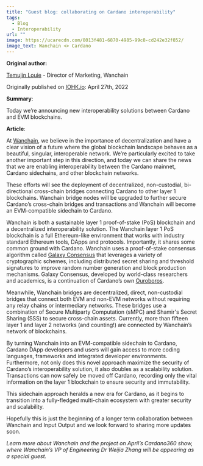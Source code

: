 ```yaml
---
title: "Guest blog: collaborating on Cardano interoperability"
tags:
  - Blog
  - Interoperability
url: ""
image: https://ucarecdn.com/8013f481-6870-4985-99c8-cd242e32f852/
image_text: Wanchain <> Cardano
---
```


**Original author:**

[Temujin Louie](https://iohk.io/en/blog/authors/temujin-louie/page-1/) - Director of Marketing, Wanchain

Originally published on [IOHK.io](https://iohk.io/en/blog/posts/2022/04/27/guest-blog-collaborating-on-cardano-interoperability/): April 27th, 2022

**Summary**:

Today we’re announcing new interoperability solutions between Cardano and EVM blockchains.

**Article**:

At [Wanchain](https://www.wanchain.org/), we believe in the importance of decentralization and have a clear vision of a future where the global blockchain landscape behaves as a beautiful, singular, interoperable network. We’re particularly excited to take another important step in this direction, and today we can share the news that we are enabling interoperability between the Cardano mainnet, Cardano sidechains, and other blockchain networks.

These efforts will see the deployment of decentralized, non-custodial, bi-directional cross-chain bridges connecting Cardano to other layer 1 blockchains. Wanchain bridge nodes will be upgraded to further secure Cardano’s cross-chain bridges and transactions and Wanchain will become an EVM-compatible sidechain to Cardano.

Wanchain is both a sustainable layer 1 proof-of-stake (PoS) blockchain and a decentralized interoperability solution. The Wanchain layer 1 PoS blockchain is a full Ethereum-like environment that works with industry standard Ethereum tools, DApps and protocols. Importantly, it shares some common ground with Cardano. Wanchain uses a proof-of-stake consensus algorithm called [Galaxy Consensus](https://www.wanchain.org/_files/ugd/9296c5_5205d584ee594e879d4b8b58048b6fac.pdf) that leverages a variety of cryptographic schemes, including distributed secret sharing and threshold signatures to improve random number generation and block production mechanisms. Galaxy Consensus, developed by world-class researchers and academics, is a continuation of Cardano’s own [Ouroboros](https://docs.cardano.org/core-concepts/ouroboros-overview).

Meanwhile, Wanchain bridges are decentralized, direct, non-custodial bridges that connect both EVM and non-EVM networks without requiring any relay chains or intermediary networks. These bridges use a combination of Secure Multiparty Computation (sMPC) and Shamir's Secret Sharing (SSS) to secure cross-chain assets. Currently, more than fifteen layer 1 and layer 2 networks (and counting!) are connected by Wanchain’s network of blockchains.

By turning Wanchain into an EVM-compatible sidechain to Cardano, Cardano DApp developers and users will gain access to more coding languages, frameworks and integrated developer environments. Furthermore, not only does this novel approach maximize the security of Cardano’s interoperability solution, it also doubles as a scalability solution. Transactions can now safely be moved off Cardano, recording only the vital information on the layer 1 blockchain to ensure security and immutability.

This sidechain approach heralds a new era for Cardano, as it begins to transition into a fully-fledged multi-chain ecosystem with greater security and scalability.

Hopefully this is just the beginning of a longer term collaboration between Wanchain and Input Output and we look forward to sharing more updates soon.

_Learn more about Wanchain and the project on April’s Cardano360 show, where Wanchain’s VP of Engineering Dr Weijia Zhang will be appearing as a special guest._
